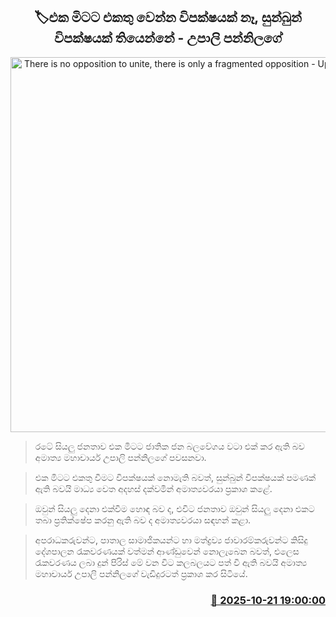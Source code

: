 <p align='center'><b><h2 align='center' title='There is no opposition to unite, there is only a fragmented opposition - Upali Pannilage'>🏷එක මිටට එකතු වෙන්න විපක්ෂයක් නෑ, සුන්බුන් විපක්ෂයක් තියෙන්නේ - උපාලි පන්නිලගේ</h2></b></p>
<p align='center'><img src='https://helakuru.sgp1.cdn.digitaloceanspaces.com/esana/images/lib/upali-pannilage-mp.jpg' width='600' alt='There is no opposition to unite, there is only a fragmented opposition - Upali Pannilage'></p>

> රටේ සියලු ජනතාව එක මිටට ජාතික ජන බලවේගය වටා එක් කර ඇති බව අමාත්‍ය මහාචාර්ය උපාලි පන්නිලගේ පවසනවා.

> එක මිටට එකතු වීමට විපක්ෂයක් නොමැති බවත්, සුන්බුන් විපක්ෂයක් පමණක් ඇති බවයි මාධ්‍ය වෙත අදහස් දක්වමින් අමාත්‍යවරයා ප්‍රකාශ කළේ.

> ඔවුන් සියලු දෙනා එක්වීම හොඳ බව ද, එවිට ජනතාව ඔවුන් සියලු දෙනා එකට තබා ප්‍රතික්ෂේප කරනු ඇති බව ද අමාත්‍යවරයා සඳහන් කළා.

> අපරාධකරුවන්ට, පාතාල සාමාජිකයන්ට හා මත්ද්‍රව්‍ය ජාවාරම්කරුවන්ට කිසිදු දේශපාලන රැකවරණයක් වත්මන් ආණ්ඩුවෙන් නොලැබෙන බවත්, එලෙස රැකවරණය ලබා දුන් පිරිස් මේ වන විට කලබලයට පත් වී ඇති බවයි අමාත්‍ය මහාචාර්ය උපාලි පන්නිලගේ වැඩිදුරටත් ප්‍රකාශ කර සිටියේ.



<h3 align='right'><a href='https://www.helakuru.lk/esana/p/114656/'>📅 2025-10-21 19:00:00</a></h3>
